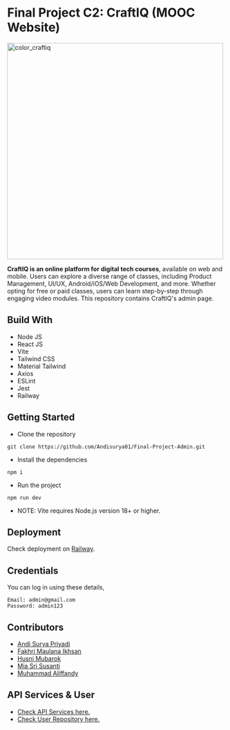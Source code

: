 # Final Project C2: CraftIQ (MOOC Website)

<img width="500" alt="color_craftiq" src="https://github.com/Andisurya01/final_project/assets/140586027/5ea7f58b-57fd-428a-8fd7-45c92e8d1c10">

**CraftIQ is an online platform for digital tech courses**, available on web and mobile. Users can explore a diverse range of classes, including Product Management, UI/UX, Android/iOS/Web Development, and more. Whether opting for free or paid classes, users can learn step-by-step through engaging video modules. This repository contains CraftIQ's admin page.

## Build With
- Node JS
- React JS
- Vite
- Tailwind CSS
- Material Tailwind
- Axios
- ESLint
- Jest
- Railway

## Getting Started
- Clone the repository
```
git clone https://github.com/Andisurya01/Final-Project-Admin.git
```
- Install the dependencies
```
npm i
```
- Run the project
```
npm run dev
```
- NOTE: Vite requires Node.js version 18+ or higher.

## Deployment
Check deployment on [Railway](https://craftiqadmin.up.railway.app).

## Credentials
You can log in using these details,
```
Email: admin@gmail.com
Password: admin123
```

## Contributors
- [Andi Surya Priyadi](https://github.com/Andisurya01/)
- [Fakhri Maulana Ikhsan](https://github.com/fkhrmln)
- [Husni Mubarok](https://github.com/HusniCasela)
- [Mia Sri Susanti](https://github.com/miasrisusanti)
- [Muhammad Aliffandy](https://github.com/MuhammadAliffandy)

## API Services & User
- [Check API Services here.](https://github.com/MuhammadAliffandy/Binar-Project)
- [Check User Repository here.](https://github.com/Andisurya01/final_project)
